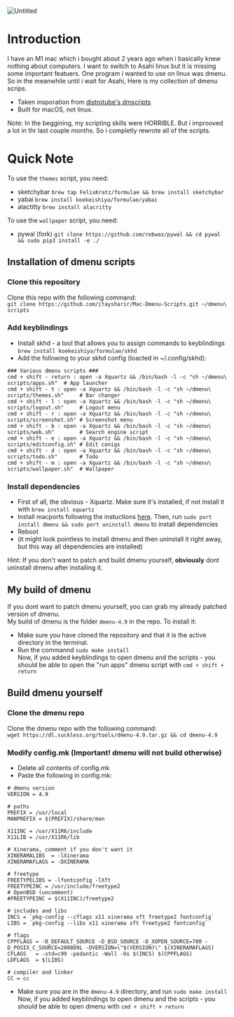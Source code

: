 ![Untitled](https://user-images.githubusercontent.com/87126382/206921619-dde09c26-d617-4de4-9f1e-a0fc2478ae9d.png)

# Introduction
I have an M1 mac which i bought about 2 years ago when i basically knew nothing about computers. I want to switch to Asahi linux but it is missing some important featuers. One program i wanted to use on linux was dmenu. So in the meanwhile until i wait for Asahi, Here is my collection of dmenu scrips.
- Taken insporation from [distrotube's dmscripts](https://gitlab.com/dwt1/dmscripts)
- Built for macOS, not linux. <br>

Note: In the beggining, my scripting skills were HORRIBLE. But i improoved a lot in thr last couple months. So i completly rewrote all of the scripts.

# Quick Note
To use the ```themes``` script, you need:
- sketchybar ```brew tap FelixKratz/formulae && brew install sketchybar```
- yabai ```brew install koekeishiya/formulae/yabai```
- alactitty ```brew install alacritty```

To use the ```wallpaper``` script, you need:
- pywal (fork) ```git clone https://github.com/robwaz/pywal && cd pywal && sudo pip3 install -e ./```

## Installation of dmenu scripts
### Clone this repository
Clone this repo with the following command: <br>
```git clone https://github.com/itaysharir/Mac-Dmenu-Scripts.git ~/dmenu\ scripts```

### Add keyblindings
- Install skhd - a tool that allows you to assign commands to keyblindings ```brew install koekeishiya/formulae/skhd``` <br>
- Add the following to your skhd config (loacted in ~/.config/skhd):
```
### Various dmenu scripts ###
cmd + shift - return : open -a Xquartz && /bin/bash -l -c "sh ~/dmenu\ scripts/apps.sh"  # App launcher
cmd + shift - t : open -a Xquartz && /bin/bash -l -c "sh ~/dmenu\ scripts/themes.sh"     # Bar changer
cmd + shift - l : open -a Xquartz && /bin/bash -l -c "sh ~/dmenu\ scripts/logout.sh"     # Logout menu
cmd + shift - r : open -a Xquartz && /bin/bash -l -c "sh ~/dmenu\ scripts/screenshot.sh" # Screenshot menu
cmd + shift - b : open -a Xquartz && /bin/bash -l -c "sh ~/dmenu\ scripts/web.sh"        # Search engine script
cmd + shift - e : open -a Xquartz && /bin/bash -l -c "sh ~/dmenu\ scripts/editconfig.sh" # Edit conigs
cmd + shift - d : open -a Xquartz && /bin/bash -l -c "sh ~/dmenu\ scripts/todo.sh"       # Todo
cmd + shift - m : open -a Xquartz && /bin/bash -l -c "sh ~/dmenu\ scripts/wallpaper.sh"  # Wallpaper
```
### Install dependencies
- First of all, the obvious - Xquartz. Make sure it's installed, if not install it with ```brew install xquartz```
- Install macports following the instuctions [here](https://www.macports.org/install.php). Then, run ```sudo port install dmenu && sudo port uninstall dmenu``` to install dependencies
- Reboot
- (it might look pointless to install dmenu and then uninstall it right away, but this way all dependencies are installed)

Hint: If you don't want to patch and build dmenu yourself, **obviously** dont uninstall dmenu after installing it.

## My build of dmenu
If you dont want to patch dmenu yourself, you can grab my already patched version of dmenu. <br>
My build of dmenu is the folder ```dmenu-4.9``` in the repo. To install it: <br>
- Make sure you have cloned the repository and that it is the active directory in the terminal. <br>
- Run the commannd ```sudo make install``` <br>
Now, if you added keyblindings to open dmenu and the scripts - you should be able to open the "run apps" dmenu script with ```cmd + shift + return```

## Build dmenu yourself
### Clone the dmenu repo
Clone the dmenu repo with the following command: <br>
```wget https://dl.suckless.org/tools/dmenu-4.9.tar.gz && cd dmenu-4.9```

### Modify config.mk (Important! dmenu will not build otherwise) <br>
- Delete all contents of config.mk <br>
- Paste the following in config.mk: <br>
```
# dmenu version
VERSION = 4.9

# paths
PREFIX = /usr/local
MANPREFIX = $(PREFIX)/share/man

X11INC = /usr/X11R6/include
X11LIB = /usr/X11R6/lib

# Xinerama, comment if you don't want it
XINERAMALIBS  = -lXinerama
XINERAMAFLAGS = -DXINERAMA

# freetype
FREETYPELIBS = -lfontconfig -lXft
FREETYPEINC = /usr/include/freetype2
# OpenBSD (uncomment)
#FREETYPEINC = $(X11INC)/freetype2

# includes and libs
INCS = `pkg-config --cflags x11 xinerama xft freetype2 fontconfig`
LIBS = `pkg-config --libs x11 xinerama xft freetype2 fontconfig`

# flags
CPPFLAGS = -D_DEFAULT_SOURCE -D_BSD_SOURCE -D_XOPEN_SOURCE=700 -D_POSIX_C_SOURCE=200809L -DVERSION=\"$(VERSION)\" $(XINERAMAFLAGS)
CFLAGS   = -std=c99 -pedantic -Wall -Os $(INCS) $(CPPFLAGS)
LDFLAGS  = $(LIBS)

# compiler and linker
CC = cc
```
- Make sure you are in the ```dmenu-4.9``` directory, and run ```sudo make install``` <br>
Now, if you added keyblindings to open dmenu and the scripts - you should be able to open dmenu with ```cmd + shift + return```
